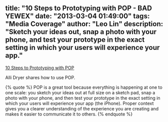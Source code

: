 title: "10 Steps to Prototyping with POP - BAD YEWEX"
date: "2013-03-04 01:49:00"
tags: "Media Coverage"
author: "Leo Lin"
description: "Sketch your ideas out, snap a photo with your phone, and test your prototype in the exact setting in which your users will experience your app."
---

[10 Steps to Prototyping with POP](http://badyewex.com/words/2013/2/21/10-steps-to-prototyping-with-pop-app)

Alli Dryer shares how to use POP.

{% quote %}
POP is a great tool because everything is happening at one to one scale: you sketch your ideas out at full size on a sketch pad, snap a photo with your phone, and then test your prototype in the exact setting in which your users will experience your app (the iPhone). Proper context gives you a clearer understanding of the experience you are creating and makes it easier to communicate it to others.
{% endquote %}
